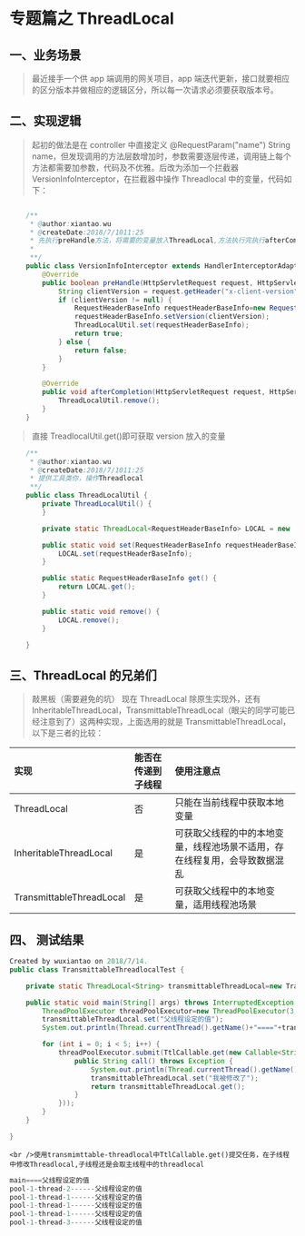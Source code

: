 # 专题篇之 ThreadLocal

## 一、业务场景

> 最近接手一个供 app 端调用的网关项目，app 端迭代更新，接口就要相应的区分版本并做相应的逻辑区分，所以每一次请求必须要获取版本号。

## 二、实现逻辑

> 起初的做法是在 controller 中直接定义 @RequestParam("name") String name，但发现调用的方法层数增加时，参数需要逐层传递，调用链上每个方法都需要加参数，代码及不优雅。后改为添加一个拦截器 VersionInfoInterceptor，在拦截器中操作 Threadlocal 中的变量，代码如下：

```java

    /**
     * @author:xiantao.wu
     * @createDate:2018/7/1011:25
     * 先执行preHandle方法，将需要的变量放入ThreadLocal,方法执行完执行afterCompletion，将变量remove掉，拦截器原理后续文章将会介绍
     *
     **/
    public class VersionInfoInterceptor extends HandlerInterceptorAdapter {
        @Override
        public boolean preHandle(HttpServletRequest request, HttpServletResponse response, Object handler) throws Exception {
            String clientVersion = request.getHeader("x-client-version");
            if (clientVersion != null) {
                RequestHeaderBaseInfo requestHeaderBaseInfo=new RequestHeaderBaseInfo();
                requestHeaderBaseInfo.setVersion(clientVersion);
                ThreadLocalUtil.set(requestHeaderBaseInfo);
                return true;
            } else {
                return false;
            }
        }

        @Override
        public void afterCompletion(HttpServletRequest request, HttpServletResponse response, Object handler, Exception ex) throws Exception {
            ThreadLocalUtil.remove();
        }
    }
```

> 直接 TreadlocalUtil.get()即可获取 version 放入的变量

```java
    /**
     * @author:xiantao.wu
     * @createDate:2018/7/1011:25
     * 提供工具类你，操作Threadlocal
     **/
    public class ThreadLocalUtil {
        private ThreadLocalUtil() {
        }

        private static ThreadLocal<RequestHeaderBaseInfo> LOCAL = new  TransmittableThreadLocal<>();

        public static void set(RequestHeaderBaseInfo requestHeaderBaseInfo) {
            LOCAL.set(requestHeaderBaseInfo);
        }

        public static RequestHeaderBaseInfo get() {
            return LOCAL.get();
        }

        public static void remove() {
            LOCAL.remove();
        }

    }
```

## 三、ThreadLocal 的兄弟们

> 敲黑板（需要避免的坑） 现在 ThreadLocal 除原生实现外，还有 InheritableThreadLocal，TransmittableThreadLocal（眼尖的同学可能已经注意到了）这两种实现，上面选用的就是 TransmittableThreadLocal，以下是三者的比较：

| 实现                     | 能否在传递到子线程 | 使用注意点                                                                 |
| :----------------------- | :----------------- | :------------------------------------------------------------------------- |
| ThreadLocal              | 否                 | 只能在当前线程中获取本地变量                                               |
| InheritableThreadLocal   | 是                 | 可获取父线程的中的本地变量，线程池场景不适用，存在线程复用，会导致数据混乱 |
| TransmittableThreadLocal | 是                 | 可获取父线程中的本地变量，适用线程池场景                                   |

## 四、 测试结果

```java
Created by wuxiantao on 2018/7/14.
public class TransmittableThreadlocalTest {

    private static ThreadLocal<String> transmittableThreadLocal=new TransmittableThreadLocal<>();

    public static void main(String[] args) throws InterruptedException {
        ThreadPoolExecutor threadPoolExecutor=new ThreadPoolExecutor(3,3,10, TimeUnit.MINUTES, new LinkedBlockingQueue<Runnable>());
        transmittableThreadLocal.set("父线程设定的值");
        System.out.println(Thread.currentThread().getName()+"===="+transmittableThreadLocal.get());

        for (int i = 0; i < 5; i++) {
            threadPoolExecutor.submit(TtlCallable.get(new Callable<String>() {
                public String call() throws Exception {
                    System.out.println(Thread.currentThread().getName()+"------"+transmittableThreadLocal.get());
                    transmittableThreadLocal.set("我被修改了");
                    return transmittableThreadLocal.get();
                }
            }));
        }
    }

}
```

    <br />使用transmimttable-threadlocal中TtlCallable.get()提交任务，在子线程中修改Threadlocal,子线程还是会取主线程中的threadlocal

```java
main====父线程设定的值
pool-1-thread-2------父线程设定的值
pool-1-thread-1------父线程设定的值
pool-1-thread-1------父线程设定的值
pool-1-thread-1------父线程设定的值
pool-1-thread-3------父线程设定的值
```
